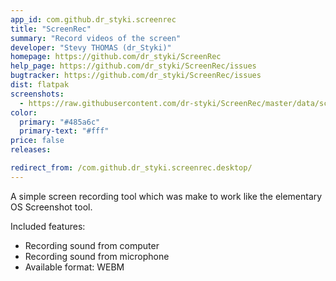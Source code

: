 ```yaml
---
app_id: com.github.dr_styki.screenrec
title: "ScreenRec"
summary: "Record videos of the screen"
developer: "Stevy THOMAS (dr_Styki)"
homepage: https://github.com/dr_styki/ScreenRec
help_page: https://github.com/dr_styki/ScreenRec/issues
bugtracker: https://github.com/dr_styki/ScreenRec/issues
dist: flatpak
screenshots:
  - https://raw.githubusercontent.com/dr-styki/ScreenRec/master/data/screenshots/screenshot_1.png
color:
  primary: "#485a6c"
  primary-text: "#fff"
price: false
releases:

redirect_from: /com.github.dr_styki.screenrec.desktop/
---
```


<p>A simple screen recording tool which was make to work like the elementary OS Screenshot tool.</p>
<p>Included features:</p>
<ul>
<li>Recording sound from computer</li>
<li>Recording sound from microphone</li>
<li>Available format: WEBM</li>
</ul>